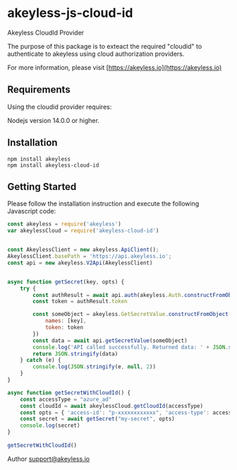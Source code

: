 # akeyless-js-cloud-id

Akeyless CloudId Provider

The purpose of this package is to exteact the required "cloudid" to authenticate to akeyless using cloud authorization providers.

For more information, please visit [https://akeyless.io](https://akeyless.io)


## Requirements
Using the cloudid provider requires:

Nodejs version 14.0.0 or higher.

## Installation
```
npm install akeyless
npm install akeyless-cloud-id
```

## Getting Started
Please follow the installation instruction and execute the following Javascript code:

```js
const akeyless = require('akeyless')
var akeylessCloud = require('akeyless-cloud-id')


const AkeylessClient = new akeyless.ApiClient();
AkeylessClient.basePath = 'https://api.akeyless.io';
const api = new akeyless.V2Api(AkeylessClient)


async function getSecret(key, opts) {
    try {
        const authResult = await api.auth(akeyless.Auth.constructFromObject(opts))
        const token = authResult.token

        const someObject = akeyless.GetSecretValue.constructFromObject({
            names: [key],
            token: token
        })
        const data = await api.getSecretValue(someObject)
        console.log('API called successfully. Returned data: ' + JSON.stringify(data))
        return JSON.stringify(data)
    } catch (e) {
        console.log(JSON.stringify(e, null, 2))
    }
}

async function getSecretWithCloudId() {
    const accessType = "azure_ad"
    const cloudId = await akeylessCloud.getCloudId(accessType)
    const opts = { 'access-id': "p-xxxxxxxxxxxx", 'access-type': accessType, 'cloud-id': cloudId }
    const secret = await getSecret("my-secret", opts)    
    console.log(secret)
}
    
getSecretWithCloudId()

```

Author
support@akeyless.io